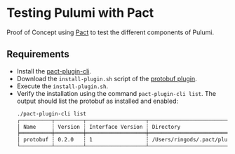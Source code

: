 # Testing Pulumi with Pact

Proof of Concept using [Pact](https://pact.io) to test the different components of Pulumi.

## Requirements

* Install the [pact-plugin-cli](https://github.com/pact-foundation/pact-plugins/tree/main/cli#installing).
* Download the `install-plugin.sh` script of the [protobuf plugin](https://github.com/pactflow/pact-protobuf-plugin/releases/).
* Execute the `install-plugin.sh`.
* Verify the installation using the command `pact-plugin-cli list`. The output should list the protobuf as installed and enabled:
   ```sh
   ./pact-plugin-cli list
   ┌──────────┬─────────┬───────────────────┬─────────────────────────────────────────────┬─────────┐
   │ Name     ┆ Version ┆ Interface Version ┆ Directory                                   ┆ Status  │
   ╞══════════╪═════════╪═══════════════════╪═════════════════════════════════════════════╪═════════╡
   │ protobuf ┆ 0.2.0   ┆ 1                 ┆ /Users/ringods/.pact/plugins/protobuf-0.2.0 ┆ enabled │
   └──────────┴─────────┴───────────────────┴─────────────────────────────────────────────┴─────────┘
   ```
